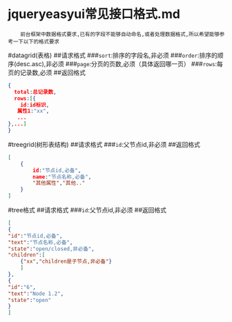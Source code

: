 jqueryeasyui常见接口格式.md
============================
        前台框架中数据格式要求,已有的字段不能够自动命名,或者处理数据格式,所以希望能够参考一下以下的格式要求
#datagrid(表格)
##请求格式
###`sort`:排序的字段名,非必须
###`order`:排序的顺序(desc.asc),非必须
###`page`:分页的页数,必须（具体返回哪一页）
###`rows`:每页的记录数,必须
##返回格式
```json
{
  total:总记录数,
  rows:[{
    id:id标识,
   属性1:"xx",
   ...
},...]
}
```

#treegrid(树形表结构)
##请求格式
###`id`:父节点id,非必须
##返回格式

```json
[
    {
        id:"节点id,必备",
        name:"节点名称,必备",
        "其他属性","其他.."
    }
]
```

#tree格式
##请求格式
###`id`:父节点id,非必须
##返回格式

```json
[
{
"id":"节点id,必备",
"text":"节点名称,必备",
"state":"open/closed,非必备",
"children":[
    {"xx","children是子节点,非必备"}
    ]
},
{
"id":"6",
"text":"Node 1.2",
"state":"open"
}
]
```
